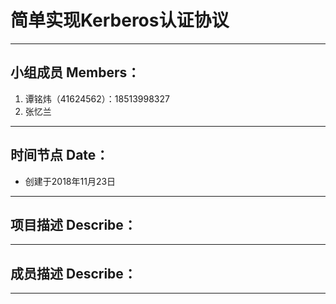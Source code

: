 # 简单实现Kerberos认证协议
---
## 小组成员 Members：
1. 谭铭炜（41624562）：18513998327
2. 张忆兰
---
## 时间节点 Date：
* 创建于2018年11月23日
---
## 项目描述 Describe：
---
## 成员描述 Describe：
---